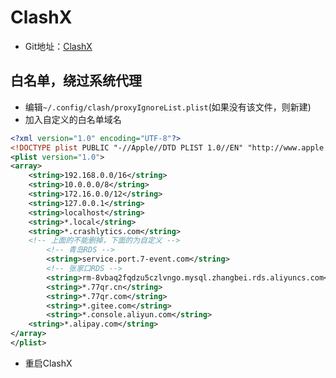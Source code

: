 # ClashX

- Git地址：[ClashX](https://github.com/yichengchen/clashX)

## 白名单，绕过系统代理
- 编辑`~/.config/clash/proxyIgnoreList.plist`(如果没有该文件，则新建)
- 加入自定义的白名单域名

```xml
<?xml version="1.0" encoding="UTF-8"?>
<!DOCTYPE plist PUBLIC "-//Apple//DTD PLIST 1.0//EN" "http://www.apple.com/DTDs/PropertyList-1.0.dtd">
<plist version="1.0">
<array>
	<string>192.168.0.0/16</string>
	<string>10.0.0.0/8</string>
	<string>172.16.0.0/12</string>
	<string>127.0.0.1</string>
	<string>localhost</string>
	<string>*.local</string>
	<string>*.crashlytics.com</string>
	<!-- 上面的不能删掉，下面的为自定义 -->
        <!-- 青岛RDS -->
        <string>service.port.7-event.com</string>
        <!-- 张家口RDS -->
        <string>rm-8vbaq2fqdzu5czlvngo.mysql.zhangbei.rds.aliyuncs.com</string>
        <string>*.77qr.cn</string>
        <string>*.77qr.com</string>
        <string>*.gitee.com</string>
        <string>*.console.aliyun.com</string>
	<string>*.alipay.com</string>
</array>
</plist>
```

- 重启ClashX

